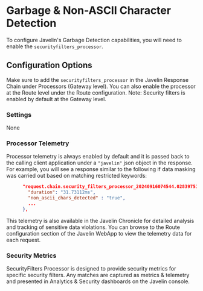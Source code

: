 # Garbage & Non-ASCII Character Detection

To configure Javelin's Garbage Detection capabilities, you will need to enable the `securityfilters_processor`.

## Configuration Options

Make sure to add the `securityfilters_processor` in the Javelin Response Chain under Processors (Gateway level). You can also enable the processor at the Route level under the Route configuration.
Note: Security filters is enabled by default at the Gateway level.

### Settings

None

### Processor Telemetry

Processor telemetry is always enabled by default and it is passed back to the calling client application under a `"javelin"` json object in the response. For example, you will see a response similar to the following if data masking was carried out based on matching restricted keywords:

```json
      "request.chain.security_filters_processor_20240916074544.028397518": {
        "duration": "31.73112ms",
        "non_ascii_chars_detected" : "true",
        ...
      },
```

This telemetry is also available in the Javelin Chronicle for detailed analysis and tracking of sensitive data violations. You can browse to the Route configuration section of the Javelin WebApp to view the telemetry data for each request.

### Security Metrics

SecurityFilters Processor is designed to provide security metrics for specific security filters. Any matches are captured as metrics & telemetry and presented in Analytics & Security dashboards on the Javelin console.
